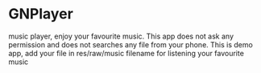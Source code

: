 # GNPlayer
music player, enjoy your favourite music.
This app does not ask any permission and does not searches any file from your phone.
This is demo app, add your file in res/raw/music filename for listening your favourite music 
